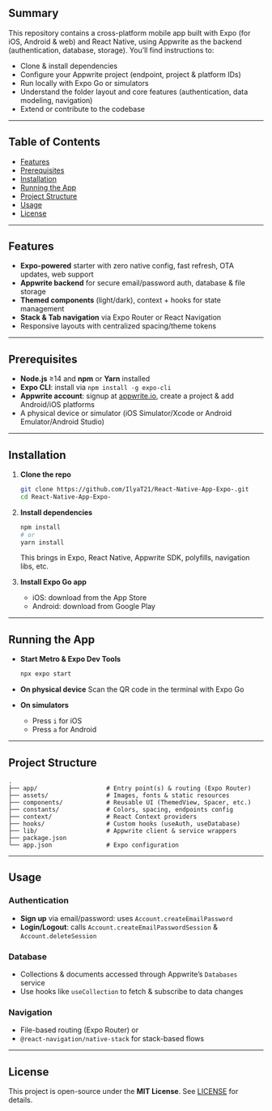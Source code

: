 ## Summary

This repository contains a cross-platform mobile app built with Expo (for iOS, Android & web) and React Native, using Appwrite as the backend (authentication, database, storage). You’ll find instructions to:

- Clone & install dependencies
- Configure your Appwrite project (endpoint, project & platform IDs)
- Run locally with Expo Go or simulators
- Understand the folder layout and core features (authentication, data modeling, navigation)
- Extend or contribute to the codebase

---

## Table of Contents

- [Features](#features)
- [Prerequisites](#prerequisites)
- [Installation](#installation)
- [Running the App](#running-the-app)
- [Project Structure](#project-structure)
- [Usage](#usage)
- [License](#license)

---

## Features

- **Expo-powered** starter with zero native config, fast refresh, OTA updates, web support
- **Appwrite backend** for secure email/password auth, database & file storage
- **Themed components** (light/dark), context + hooks for state management
- **Stack & Tab navigation** via Expo Router or React Navigation
- Responsive layouts with centralized spacing/theme tokens

---

## Prerequisites

- **Node.js** ≥14 and **npm** or **Yarn** installed
- **Expo CLI**: install via `npm install -g expo-cli`
- **Appwrite account**: signup at [appwrite.io](https://appwrite.io), create a project & add Android/iOS platforms
- A physical device or simulator (iOS Simulator/Xcode or Android Emulator/Android Studio)

---

## Installation

1. **Clone the repo**

   ```bash
   git clone https://github.com/IlyaT21/React-Native-App-Expo-.git
   cd React-Native-App-Expo-
   ```

2. **Install dependencies**

   ```bash
   npm install
   # or
   yarn install
   ```

   This brings in Expo, React Native, Appwrite SDK, polyfills, navigation libs, etc.

3. **Install Expo Go app**

   - iOS: download from the App Store
   - Android: download from Google Play

---

## Running the App

- **Start Metro & Expo Dev Tools**

  ```bash
  npx expo start
  ```

- **On physical device**
  Scan the QR code in the terminal with Expo Go
- **On simulators**

  - Press `i` for iOS
  - Press `a` for Android

---

## Project Structure

```plaintext
.
├── app/                   # Entry point(s) & routing (Expo Router)
├── assets/                # Images, fonts & static resources
├── components/            # Reusable UI (ThemedView, Spacer, etc.)
├── constants/             # Colors, spacing, endpoints config
├── context/               # React Context providers
├── hooks/                 # Custom hooks (useAuth, useDatabase)
├── lib/                   # Appwrite client & service wrappers
├── package.json
└── app.json               # Expo configuration
```

---

## Usage

### Authentication

- **Sign up** via email/password: uses `Account.createEmailPassword`
- **Login/Logout**: calls `Account.createEmailPasswordSession` & `Account.deleteSession`

### Database

- Collections & documents accessed through Appwrite’s `Databases` service
- Use hooks like `useCollection` to fetch & subscribe to data changes

### Navigation

- File-based routing (Expo Router) or
- `@react-navigation/native-stack` for stack-based flows

---

## License

This project is open-source under the **MIT License**. See [LICENSE](LICENSE) for details.
